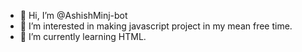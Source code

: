 - 👋 Hi, I’m @AshishMinj-bot
- 👀 I’m interested in making javascript project in my mean free time.
- 🌱 I’m currently learning HTML.

<!---
AshishMinj-bot/AshishMinj-bot is a ✨ special ✨ repository because its `README.md` (this file) appears on your GitHub profile.
You can click the Preview link to take a look at your changes.
--->
